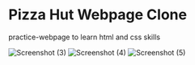 # Pizza Hut Webpage Clone

practice-webpage to learn html and css skills

![Screenshot (3)](https://user-images.githubusercontent.com/121337662/230512564-6a6e5aa3-44a7-4b94-b288-69fe5ba4329b.png)
![Screenshot (4)](https://user-images.githubusercontent.com/121337662/230512582-590811a3-02a9-41fb-a309-abaeef54812d.png)
![Screenshot (5)](https://user-images.githubusercontent.com/121337662/230512590-b31c89ee-968c-446c-8b92-2919e7dce890.png)
